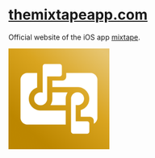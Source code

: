 # [themixtapeapp.com](themixtapeapp.com)

Official website of the iOS app [mixtape](github.com/olinjohnson/mixtape).

<img src="icon.png" height="200px"/>
